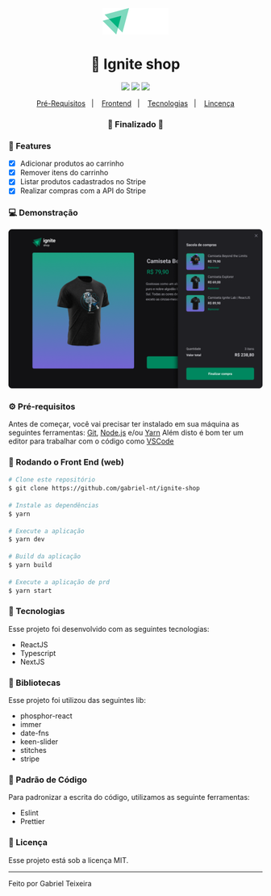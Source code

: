 <p align="center">
  <img src="https://github.com/gabriel-nt/ignite-shop/blob/main/src/assets/logo.svg" alt="" width="130"/>
</p>

<h1 align="center">
    🚀 Ignite shop
</h1>

<p align="center">
  <img src="https://img.shields.io/badge/react%20version-18.0.1-informational"/>
  <img src="https://img.shields.io/badge/last%20commit-august-important" />
  <img src="https://img.shields.io/badge/license-MIT-success"/>
</p>

<p align="center">
  <a href="#-pré-requisitos">Pré-Requisitos</a>&nbsp;&nbsp;&nbsp;|&nbsp;&nbsp;&nbsp;
  <a href="#-rodando-o-front-end-web">Frontend</a>&nbsp;&nbsp;&nbsp;|&nbsp;&nbsp;&nbsp;
  <a href="#-tecnologias">Tecnologias</a>&nbsp;&nbsp;&nbsp;|&nbsp;&nbsp;&nbsp;
  <a href="#-licença">Lincença</a>
</p>

<h3 align="center"> 
🚧  Finalizado  🚧
</h3>

### 📎 Features

- [x] Adicionar produtos ao carrinho
- [x] Remover itens do carrinho
- [x] Listar produtos cadastrados no Stripe
- [x] Realizar compras com a API do Stripe

### 💻 Demonstração
<img src="https://github.com/gabriel-nt/ignite-shop/blob/main/src/assets/cover.png" alt="Imagem de demonstração" />

### ⚙ Pré-requisitos

Antes de começar, você vai precisar ter instalado em sua máquina as seguintes ferramentas:
[Git](https://git-scm.com), [Node.js](https://nodejs.org/en/) e/ou [Yarn](https://https://yarnpkg.com/) 
Além disto é bom ter um editor para trabalhar com o código como [VSCode](https://code.visualstudio.com/)

### 🎲 Rodando o Front End (web)

```bash
# Clone este repositório
$ git clone https://github.com/gabriel-nt/ignite-shop

# Instale as dependências
$ yarn

# Execute a aplicação
$ yarn dev

# Build da aplicação
$ yarn build

# Execute a aplicação de prd
$ yarn start
```

### 🚀 Tecnologias

Esse projeto foi desenvolvido com as seguintes tecnologias:

- ReactJS
- Typescript
- NextJS

### 📕 Bibliotecas

Esse projeto foi utilizou das seguintes lib:

- phosphor-react
- immer
- date-fns
- keen-slider
- stitches
- stripe

###  📘 Padrão de Código

Para padronizar a escrita do código, utilizamos as seguinte ferramentas:

- Eslint
- Prettier

### 📝 Licença

Esse projeto está sob a licença MIT.

<hr/>

Feito por Gabriel Teixeira

